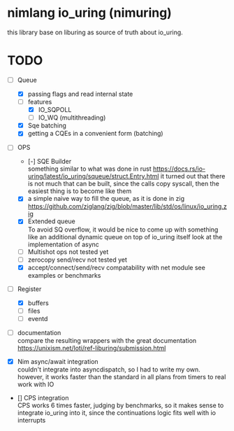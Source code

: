 # nimlang io_uring (nimuring)

this library base on liburing as source of truth about io_uring.

# TODO

- [ ] Queue
  - [x] passing flags and read internal state
  - [ ] features
    - [x] IO_SQPOLL
    - [ ] IO_WQ (multithreading)
  - [x] Sqe batching
  - [x] getting a CQEs in a convenient form (batching)

- [ ] OPS
  - [-] SQE Builder \
       something similar to what was done in rust
       https://docs.rs/io-uring/latest/io_uring/squeue/struct.Entry.html
       it turned out that there is not much that can be built, since the calls copy syscall, then the easiest thing is to become like them
  - [x] a simple naive way to fill the queue, as it is done in zig
        https://github.com/ziglang/zig/blob/master/lib/std/os/linux/io_uring.zig
  - [x] Extended queue \
    To avoid SQ overflow, it would be nice to come up with something like an additional dynamic queue on top of io_uring itself
    look at the implementation of async
  - [ ] Multishot ops
    not tested yet
  - [ ] zerocopy send/recv
    not tested yet
  - [x] accept/connect/send/recv compatability with net module
    see examples or benchmarks

- [ ] Register
  - [x] buffers
  - [ ] files
  - [ ] eventd

- [ ] documentation \
  compare the resulting wrappers with the great documentation
  https://unixism.net/loti/ref-liburing/submission.html

- [x] Nim async/await integration \
  couldn't integrate into asyncdispatch, so I had to write my own.
  however, it works faster than the standard in all plans from timers to real work with IO

- [] CPS integration \
  CPS works 6 times faster, judging by benchmarks, so it makes sense to integrate io_uring into it,
  since the continuations logic fits well with io interrupts
